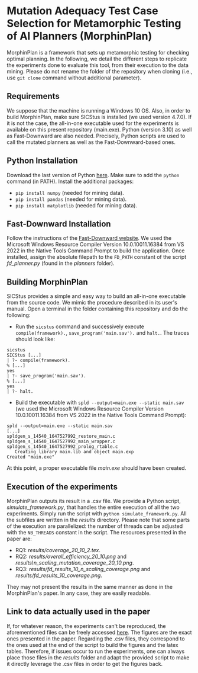 # Mutation Adequacy Test Case Selection for Metamorphic Testing of AI Planners (MorphinPlan)

MorphinPlan is a framework that sets up metamorphic testing for checking optimal planning. In the following, we detail the different steps to replicate the experiments done to evaluate this tool, from their execution to the data mining. Please do not rename the folder of the repository when cloning (i.e., use `git clone` command without additional parameter).

## Requirements
We suppose that the machine is running a Windows 10 OS. Also, in order to build MorphinPlan, make sure SICStus is installed (we used version 4.7.0). If it is not the case, the all-in-one executable used for the experiments is available on this present repository (main.exe). Python (version 3.10) as well as Fast-Downward are also needed. Precisely, Python scripts are used to call the mutated planners as well as the Fast-Downward-based ones.

## Python Installation
Download the last version of Python [here](https://www.python.org/). Make sure to add the `python` command (in PATH). Install the additional packages:
- `pip install numpy` (needed for mining data).
- `pip install pandas` (needed for mining data).
- `pip install matplotlib` (needed for mining data).

## Fast-Downward Installation
Follow the instructions of the [Fast-Downward website](https://www.fast-downward.org/). We used the Microsoft Windows Resource Compiler Version 10.0.10011.16384 from VS 2022 in the Native Tools Command Prompt to build the application. Once installed, assign the absolute filepath to the `FD_PATH` constant of the script *fd_planner.py* (found in the *planners* folder).

## Building MorphinPlan
SICStus provides a simple and easy way to build an all-in-one executable from the source code. We mimic the procedure described in its user's manual. Open a terminal in the folder containing this repository and do the following:
- Run the `sicstus` command and successively execute `compile(framework).`,  `save_program('main.sav').` and `halt.`. The traces should look like:
```
sicstus
SICStus [...]
| ?- compile(framework).
% [...]
yes
| ?- save_program('main.sav').
% [...]
yes
| ?- halt.
```
- Build the executable with `spld --output=main.exe --static main.sav` (we used the Microsoft Windows Resource Compiler Version 10.0.10011.16384 from VS 2022 in the Native Tools Command Prompt):
```
spld --output=main.exe --static main.sav
[...]
spldgen_s_14540_1647527992_restore_main.c
spldgen_s_14540_1647527992_main_wrapper.c
spldgen_s_14540_1647527992_prolog_rtable.c
   Creating library main.lib and object main.exp
Created "main.exe"
```
At this point, a proper executable file *main.exe* should have been created.

## Execution of the experiments
MorphinPlan outputs its result in a .csv file. We provide a Python script, *simulate_framework.py*, that handles the entire execution of all the two experiments. Simply run the script with `python simulate_framework.py`. All the subfiles are written in the *results* directory. Please note that some parts of the execution are parallelized: the number of threads can be adjusted with the `NB_THREADS` constant in the script.
The resources presented in the paper are:
- RQ1: *results/coverage_20_10_2.tex*.
- RQ2: *results/overall_efficiency_20_10.png* and *results\n_scaling_mutation_coverage_20_10.png*.
- RQ3: *results/fd_results_10_n_scaling_coverage.png* and *results/fd_results_10_coverage.png*.

They may not present the results in the same manner as done in the MorphinPlan's paper. In any case, they are easily readable.

## Link to data actually used in the paper
If, for whatever reason, the experiments can't be reproduced, the aforementioned files can be freely accessed [here](https://doi.org/10.5281/zenodo.7234301).
The figures are the exact ones presented in the paper. Regarding the .csv files, they correspond to the ones used at the end of the script to build the figures and the latex tables. Therefore, if issues occur to run the experiments, one can always place those files in the *results* folder and adapt the provided script to make it directly leverage the .csv files in order to get the figures back.
